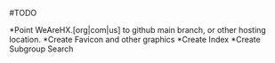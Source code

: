 #TODO

*Point WeAreHX.[org|com|us] to github main branch, or other hosting location.
*Create Favicon and other graphics
*Create Index
*Create Subgroup Search
